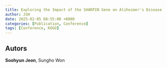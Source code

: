 ```yaml
---
title: Exploring the Impact of the SHARPIN Gene on Alzheimer's Disease
author: JSH
date: 2025-02-05 08:55:00 +0800
categories: [Publication, Conference]
tags: [Conference, KOGO]
---
```


## Autors
**Soohyun Jeon**, Sungho Won

